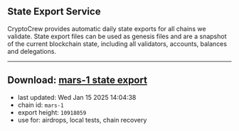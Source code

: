 ## State Export Service
CryptoCrew provides automatic daily state exports for all chains we validate. State export files can be used as genesis files and are a snapshot of the current blockchain state, including all validators, accounts, balances and delegations.

---
**Download: [mars-1 state export](https://dl-eu2.ccvalidators.com/SERVICE/mars/mars-1_export_10918059.json)**
---

- last updated: Wed Jan 15 2025 14:04:38
- chain id: `mars-1`
- export height: `10918059`
- use for: airdrops, local tests, chain recovery
